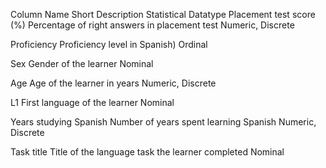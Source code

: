 
Column Name	Short Description	Statistical Datatype
Placement test score (%)	Percentage of right answers in placement test	Numeric, Discrete

Proficiency	Proficiency level in Spanish)	Ordinal

Sex	Gender of the learner	Nominal

Age	Age of the learner in years	Numeric, Discrete

L1	First language of the learner	Nominal

Years studying Spanish	Number of years spent learning Spanish	Numeric, Discrete

Task title	Title of the language task the learner completed	Nominal
